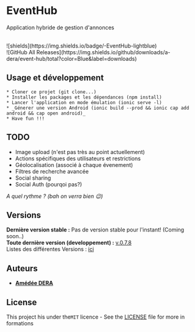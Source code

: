 # EventHub
Application hybride de gestion d'annonces
 
<br>
![shields](https://img.shields.io/badge/-EventHub-lightblue)
<br>
![GitHub All Releases](https://img.shields.io/github/downloads/a-dera/event-hub/total?color=Blue&label=downloads)
<br>


## Usage et développement
 ```
 * Cloner ce projet (git clone...)
 * Installer les packages et les dépendances (npm install)
 * Lancer l'application en mode émulation (ionic serve -l)
 * _Génerer une version Android (ionic build --prod && ionic cap add android && cap open android)_
 * Have fun !!!

```

## TODO
* Image upload (n'est pas très au point actuellement)
* Actions spécifiques des utilisateurs et restrictions
* Géolocalisation (associé à chaque évenement)
* Filtres de recherche avancée
* Social sharing
* Social Auth (pourqoi pas?)

_A quel rythme ? (bah on verra bien 😉)_


## Versions
**Dernière version stable  :** Pas de version stable pour l'instant! (Coming soon..) <br>
**Toute dernière version (developpement)  :** [v.0.7.8](https://github.com/a-dera/event-hub/releases/tag/v0.7.8)<br>
Listes des différentes Versions  : [ici](https://github.com/a-dera/event-hub/tags)


## Auteurs
* **[Amédée DERA](https://github.com/a-dera)**

## License

This project his under the``MIT``  licence - See  the [LICENSE](LICENSE)  file for more in formations
